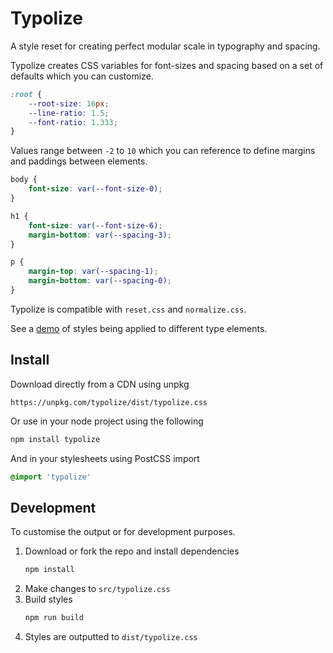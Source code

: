 # Typolize

A style reset for creating perfect modular scale in typography and spacing.

Typolize creates CSS variables for font-sizes and spacing based on a set of defaults which you can customize.

```css
:root {
    --root-size: 16px;
    --line-ratio: 1.5;
    --font-ratio: 1.333;
}
```

Values range between `-2` to `10` which you can reference to define margins and paddings between elements.

```css
body {
    font-size: var(--font-size-0);
}

h1 {
    font-size: var(--font-size-6);
    margin-bottom: var(--spacing-3);
}

p {
    margin-top: var(--spacing-1);
    margin-bottom: var(--spacing-0);
}
```

Typolize is compatible with `reset.css` and `normalize.css`.

See a [demo](https://typolize.limitlessloop.now.sh/) of styles being applied to different type elements.


## Install

Download directly from a CDN using unpkg

```
https://unpkg.com/typolize/dist/typolize.css
```

Or use in your node project using the following

```bash
npm install typolize
```

And in your stylesheets using PostCSS import

```css
@import 'typolize'
```

## Development

To customise the output or for development purposes.

1. Download or fork the repo and install dependencies
    ```bash
    npm install
    ```
2. Make changes to `src/typolize.css`
3. Build styles
    ```bash
    npm run build
    ```
4. Styles are outputted to `dist/typolize.css`
